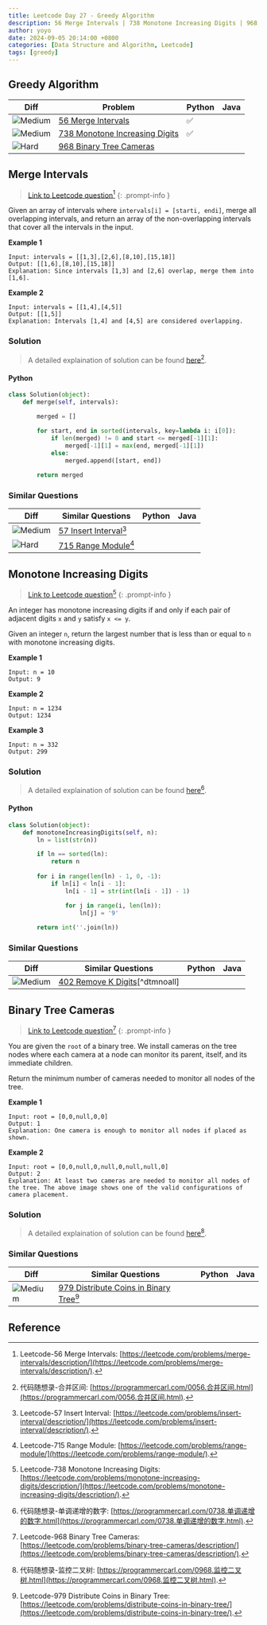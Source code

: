 ```yaml
---
title: Leetcode Day 27 - Greedy Algorithm
description: 56 Merge Intervals | 738 Monotone Increasing Digits | 968 Binary Tree Cameras
author: yoyo
date: 2024-09-05 20:14:00 +0800
categories: [Data Structure and Algorithm, Leetcode]
tags: [greedy]
---
```


## Greedy Algorithm

| Diff                                                                                                | Problem                                                                                 | Python | Java |
|-----------------------------------------------------------------------------------------------------|-----------------------------------------------------------------------------------------|--------|------|
| ![Medium](https://img.shields.io/badge/Medium-yellow)                                               | [56 Merge Intervals](#merge-intervals)                                                       |✅      |        |
| ![Medium](https://img.shields.io/badge/Medium-yellow)                                               | [738 Monotone Increasing Digits](#monotone-increasing-digits)                             |✅      |        |
| ![Hard](https://img.shields.io/badge/Hard-red)                                              | [968 Binary Tree Cameras](#binary-tree-cameras)                                                    |        |        |


## Merge Intervals

> [Link to Leetcode question](https://leetcode.com/problems/merge-intervals/description/)[^mi]
{: .prompt-info }

Given an array of intervals where `intervals[i] = [starti, endi]`, merge all overlapping intervals, and return an array of the non-overlapping intervals that cover all the intervals in the input.

**Example 1**

```
Input: intervals = [[1,3],[2,6],[8,10],[15,18]]
Output: [[1,6],[8,10],[15,18]]
Explanation: Since intervals [1,3] and [2,6] overlap, merge them into [1,6].
```

**Example 2**

```
Input: intervals = [[1,4],[4,5]]
Output: [[1,5]]
Explanation: Intervals [1,4] and [4,5] are considered overlapping.
```

### Solution

> A detailed explaination of solution can be found [here](https://programmercarl.com/0056.合并区间.html)[^miSolution].

#### Python

```python
class Solution(object):
    def merge(self, intervals):

        merged = []

        for start, end in sorted(intervals, key=lambda i: i[0]):
            if len(merged) != 0 and start <= merged[-1][1]:
                merged[-1][1] = max(end, merged[-1][1])
            else:
                merged.append([start, end])
        
        return merged
```



### Similar Questions

| Diff                                                                                                 | Similar Questions                                                                                       | Python | Java |
|------------------------------------------------------------------------------------------------------|---------------------------------------------------------------------------------------------------------|--------|------|
| ![Medium](https://img.shields.io/badge/Medium-yellow)                                                | [57 Insert Interval](https://leetcode.com/problems/insert-interval/description/)[^ii] |        |      |
| ![Hard](https://img.shields.io/badge/Hard-red)                                                       | [715 Range Module](https://leetcode.com/problems/range-module/)[^rm]          |        |      |


## Monotone Increasing Digits

> [Link to Leetcode question](https://leetcode.com/problems/monotone-increasing-digits/description/)[^mid]
{: .prompt-info }

An integer has monotone increasing digits if and only if each pair of adjacent digits `x` and `y` satisfy `x <= y`.

Given an integer `n`, return the largest number that is less than or equal to `n` with monotone increasing digits.

**Example 1**

```
Input: n = 10
Output: 9
```

**Example 2**

```
Input: n = 1234
Output: 1234
```

**Example 3**

```
Input: n = 332
Output: 299
```

### Solution

> A detailed explaination of solution can be found [here](https://programmercarl.com/0738.单调递增的数字.html)[^midSolution].

#### Python

```python
class Solution(object):
    def monotoneIncreasingDigits(self, n):
        ln = list(str(n))

        if ln == sorted(ln):
            return n
        
        for i in range(len(ln) - 1, 0, -1):
            if ln[i] < ln[i - 1]:
                ln[i - 1] = str(int(ln[i - 1]) - 1)

                for j in range(i, len(ln)):
                    ln[j] = '9'
        
        return int(''.join(ln))
```


### Similar Questions

| Diff                                                                                                 | Similar Questions                                                                                       | Python | Java |
|------------------------------------------------------------------------------------------------------|---------------------------------------------------------------------------------------------------------|--------|------|
| ![Medium](https://img.shields.io/badge/Medium-yellow)                                                | [402 Remove K Digits](https://leetcode.com/problems/remove-k-digits/)[^dtmnoall] |        |      |


## Binary Tree Cameras

> [Link to Leetcode question](https://leetcode.com/problems/binary-tree-cameras/description/)[^btc]
{: .prompt-info }

You are given the `root` of a binary tree. We install cameras on the tree nodes where each camera at a node can monitor its parent, itself, and its immediate children.

Return the minimum number of cameras needed to monitor all nodes of the tree. 

**Example 1**

[image]: binary-tree-cameras-example-1

```
Input: root = [0,0,null,0,0]
Output: 1
Explanation: One camera is enough to monitor all nodes if placed as shown.
```

**Example 2**

[image]: binary-tree-cameras-example-1

```
Input: root = [0,0,null,0,null,0,null,null,0]
Output: 2
Explanation: At least two cameras are needed to monitor all nodes of the tree. The above image shows one of the valid configurations of camera placement.
```

### Solution

> A detailed explaination of solution can be found [here](https://programmercarl.com/0968.监控二叉树.html)[^btcSolution].



### Similar Questions

| Diff                                                                                                 | Similar Questions                                                                                       | Python | Java |
|------------------------------------------------------------------------------------------------------|---------------------------------------------------------------------------------------------------------|--------|------|
| ![Medium](https://img.shields.io/badge/Medium-yellow)                                                | [979 Distribute Coins in Binary Tree](https://leetcode.com/problems/distribute-coins-in-binary-tree/)[^dcibt] |        |      |



## Reference
[^mi]:Leetcode-56 Merge Intervals: [https://leetcode.com/problems/merge-intervals/description/](https://leetcode.com/problems/merge-intervals/description/).
[^miSolution]:代码随想录-合并区间: [https://programmercarl.com/0056.合并区间.html](https://programmercarl.com/0056.合并区间.html).
[^ii]: Leetcode-57 Insert Interval: [https://leetcode.com/problems/insert-interval/description/](https://leetcode.com/problems/insert-interval/description/).
[^rm]: Leetcode-715 Range Module: [https://leetcode.com/problems/range-module/](https://leetcode.com/problems/range-module/).
[^mid]:Leetcode-738 Monotone Increasing Digits: [https://leetcode.com/problems/monotone-increasing-digits/description/](https://leetcode.com/problems/monotone-increasing-digits/description/).
[^midSolution]:代码随想录-单调递增的数字: [https://programmercarl.com/0738.单调递增的数字.html](https://programmercarl.com/0738.单调递增的数字.html).
[^btc]:Leetcode-968 Binary Tree Cameras: [https://leetcode.com/problems/binary-tree-cameras/description/](https://leetcode.com/problems/binary-tree-cameras/description/).
[^btcSolution]:代码随想录-监控二叉树: [https://programmercarl.com/0968.监控二叉树.html](https://programmercarl.com/0968.监控二叉树.html).
[^dcibt]:Leetcode-979 Distribute Coins in Binary Tree: [https://leetcode.com/problems/distribute-coins-in-binary-tree/](https://leetcode.com/problems/distribute-coins-in-binary-tree/).
[^rkd]:Leetcode-402 Remove K Digits: [https://leetcode.com/problems/remove-k-digits/](https://leetcode.com/problems/remove-k-digits/).

